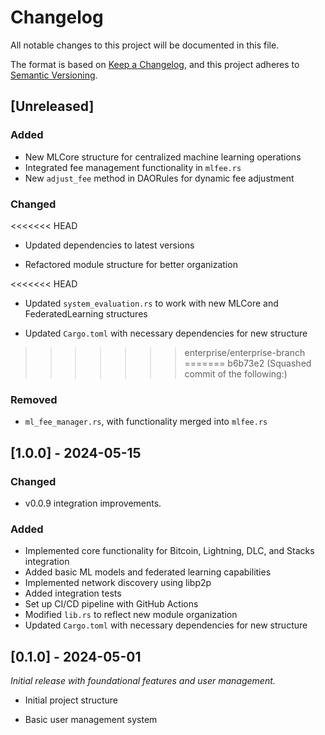 # Changelog

All notable changes to this project will be documented in this file.

The format is based on [Keep a Changelog](https://keepachangelog.com/en/1.0.0/),
and this project adheres to [Semantic Versioning](https://semver.org/spec/v2.0.0.html).

## [Unreleased]

### Added

- New MLCore structure for centralized machine learning operations
- Integrated fee management functionality in `mlfee.rs`
- New `adjust_fee` method in DAORules for dynamic fee adjustment

### Changed

<<<<<<< HEAD

- Updated dependencies to latest versions

- Refactored module structure for better organization

<<<<<<< HEAD

- Updated `system_evaluation.rs` to work with new MLCore and FederatedLearning structures

- Updated `Cargo.toml` with necessary dependencies for new structure

>>>>>>> enterprise/enterprise-branch
=======
>>>>>>> b6b73e2 (Squashed commit of the following:)

### Removed

- `ml_fee_manager.rs`, with functionality merged into `mlfee.rs`

## [1.0.0] - 2024-05-15

### Changed

- v0.0.9 integration improvements.

### Added

- Implemented core functionality for Bitcoin, Lightning, DLC, and Stacks integration
- Added basic ML models and federated learning capabilities
- Implemented network discovery using libp2p
- Added integration tests
- Set up CI/CD pipeline with GitHub Actions
- Modified `lib.rs` to reflect new module organization
- Updated `Cargo.toml` with necessary dependencies for new structure

## [0.1.0] - 2024-05-01

*Initial release with foundational features and user management.*

- Initial project structure

- Basic user management system
